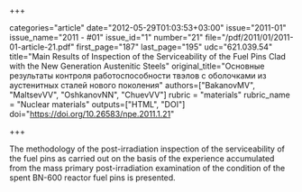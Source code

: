 +++

categories="article"
date="2012-05-29T01:03:53+03:00"
issue="2011-01"
issue_name="2011 - #01"
issue_id="1"
number="21"
file="/pdf/2011/01/2011-01-article-21.pdf"
first_page="187"
last_page="195"
udc="621.039.54"
title="Main Results of Inspection of the Serviceability of the Fuel Pins Clad with the New Generation Austenitic Steels"
original_title="Основные результаты контроля работоспособности твэлов с оболочками из аустенитных сталей нового поколения"
authors=["BakanovMV", "MaltsevVV", "OshkanovNN", "ChuevVV"]
rubric = "materials"
rubric_name = "Nuclear materials"
outputs=["HTML", "DOI"]
doi="https://doi.org/10.26583/npe.2011.1.21"

+++

The methodology of the post-irradiation inspection of the serviceability of the fuel pins as carried out on the basis of the experience accumulated from the mass primary post-irradiation examination of the condition of the spent BN-600 reactor fuel pins is presented.